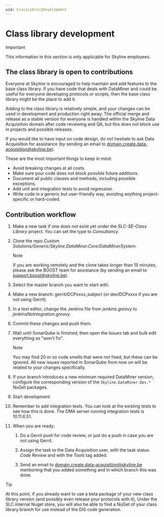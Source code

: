 ```yaml
---
uid: ClassLibraryDevelopment
---
```


# Class library development

> [!IMPORTANT]
> This information in this section is only applicable for Skyline employees.

## The class library is open to contributions

Everyone at Skyline is encouraged to help maintain and add features to the base class library. If you have code that deals with DataMiner and could be useful for everyone developing protocols or scripts, then the base class library might be the place to add it.

Adding to the class library is relatively simple, and your changes can be used in development and production right away. The official merge and release as a stable version for everyone is handled within the Skyline Data Acquisition domain after code reviewing and QA, but this does not block use in projects and possible releases.

If you would like to have input on code design, do not hesitate to ask Data Acquisition for assistance (by sending an email to [domain.create.data-acquisition@skyline.be](mailto:domain.create.data-acquisition@skyline.be)).

These are the most important things to keep in mind:

- Avoid breaking changes at all costs.
- Make sure your code does not block possible future additions.
- Document all public classes and methods, including possible exceptions.
- Add unit and integration tests to avoid regression.
- Write code in a generic but user-friendly way, avoiding anything project-specific or hard-coded.

## Contribution workflow

1. Make a new task if one does not exist yet under the *SLC-SE-Class Library* project. You can set the type to *Consultancy*.

1. Clone the repo *Custom Solutions/Generic/Skyline.DataMiner.Core/DataMinerSystem*.

    >[!NOTE]
    > If you are working remotely and the clone takes longer than 15 minutes, please ask the BOOST team for assistance (by sending an email to [support.boost@skyline.be](mailto:support.boost@skyline.be)).

1. Select the master branch you want to start with.

1. Make a new branch: gerrit/DCPxxxx_subject (or dev/DCPxxxx if you are not using Gerrit).

1. In a text editor, change the Jenkins file from *jenkins.groovy* to *jenkinsNoIntegration.groovy*.

1. Commit these changes and push them.

1. Wait until SonarQube is finished, then open the *Issues* tab and bulk edit everything as "won't fix".

    > [!NOTE]
    > You may find 20 or so code smells that were not fixed, but these can be ignored. All new issues reported in SonarQube from now on will be related to your changes specifically.

1. If your branch introduces a new minimum required DataMiner version, configure the corresponding version of the `Skyline.DataMiner.Dev.*` NuGet packages.

1. Start development.

1. Remember to add integration tests. You can look at the existing tests to see how this is done. The DMA server running integration tests is 10.11.6.51.

1. When you are ready:

    1. Do a Gerrit push for code review, or just do a push in case you are not using Gerrit.

    1. Assign the task to the Data Acquisition user, with the task status *Code Review* and with the *Tools* tag added.

    1. Send an email to [domain.create.data-acquisition@skyline.be](mailto:domain.create.data-acquisition@skyline.be) mentioning that you added something and in which branch this was done.

> [!TIP]
> At this point, if you already want to use a beta package of your new class library version (and possibly even release your protocols with it), Under the SLC internal Nuget store, you will also be able to find a NuGet of your class library branch for use instead of the DIS code generation.
